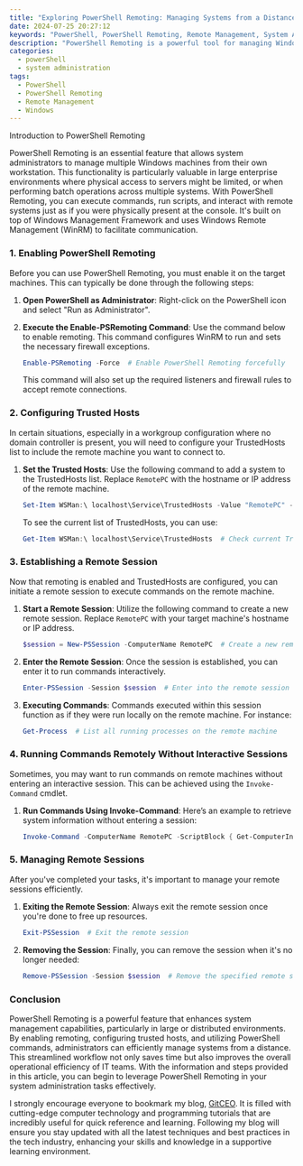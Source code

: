 ```yaml
---
title: "Exploring PowerShell Remoting: Managing Systems from a Distance"
date: 2024-07-25 20:27:12
keywords: "PowerShell, PowerShell Remoting, Remote Management, System Administration, Windows Management"
description: "PowerShell Remoting is a powerful tool for managing Windows systems from a distance. This article provides an in-depth guide to setting up and using PowerShell Remoting, helping system administrators leverage remote management capabilities effectively. Discover step-by-step instructions that cover everything from enabling remoting on your system to executing commands remotely. Enhance your productivity and streamline your workflow with this comprehensive tutorial."
categories:
  - powerShell
  - system administration
tags:
  - PowerShell
  - PowerShell Remoting
  - Remote Management
  - Windows
---
```


Introduction to PowerShell Remoting

PowerShell Remoting is an essential feature that allows system administrators to manage multiple Windows machines from their own workstation. This functionality is particularly valuable in large enterprise environments where physical access to servers might be limited, or when performing batch operations across multiple systems. With PowerShell Remoting, you can execute commands, run scripts, and interact with remote systems just as if you were physically present at the console. It's built on top of Windows Management Framework and uses Windows Remote Management (WinRM) to facilitate communication. 

<!-- more -->

### 1. Enabling PowerShell Remoting

Before you can use PowerShell Remoting, you must enable it on the target machines. This can typically be done through the following steps:

1. **Open PowerShell as Administrator**: Right-click on the PowerShell icon and select "Run as Administrator".
   
2. **Execute the Enable-PSRemoting Command**: Use the command below to enable remoting. This command configures WinRM to run and sets the necessary firewall exceptions.

   ```powershell
   Enable-PSRemoting -Force  # Enable PowerShell Remoting forcefully
   ```

   This command will also set up the required listeners and firewall rules to accept remote connections.

### 2. Configuring Trusted Hosts

In certain situations, especially in a workgroup configuration where no domain controller is present, you will need to configure your TrustedHosts list to include the remote machine you want to connect to.

1. **Set the Trusted Hosts**: Use the following command to add a system to the TrustedHosts list. Replace `RemotePC` with the hostname or IP address of the remote machine.

   ```powershell
   Set-Item WSMan:\ localhost\Service\TrustedHosts -Value "RemotePC" -Concatenate  # Add RemotePC to Trusted Hosts
   ```

   To see the current list of TrustedHosts, you can use:

   ```powershell
   Get-Item WSMan:\ localhost\Service\TrustedHosts  # Check current Trusted Hosts
   ```

### 3. Establishing a Remote Session

Now that remoting is enabled and TrustedHosts are configured, you can initiate a remote session to execute commands on the remote machine.

1. **Start a Remote Session**: Utilize the following command to create a new remote session. Replace `RemotePC` with your target machine's hostname or IP address.

   ```powershell
   $session = New-PSSession -ComputerName RemotePC  # Create a new remote session to RemotePC
   ```

2. **Enter the Remote Session**: Once the session is established, you can enter it to run commands interactively.

   ```powershell
   Enter-PSSession -Session $session  # Enter into the remote session
   ```

3. **Executing Commands**: Commands executed within this session function as if they were run locally on the remote machine. For instance:

   ```powershell
   Get-Process  # List all running processes on the remote machine
   ```

### 4. Running Commands Remotely Without Interactive Sessions

Sometimes, you may want to run commands on remote machines without entering an interactive session. This can be achieved using the `Invoke-Command` cmdlet.

1. **Run Commands Using Invoke-Command**: Here’s an example to retrieve system information without entering a session:

   ```powershell
   Invoke-Command -ComputerName RemotePC -ScriptBlock { Get-ComputerInfo }  # Fetch system information from RemotePC
   ```

### 5. Managing Remote Sessions

After you've completed your tasks, it's important to manage your remote sessions efficiently.

1. **Exiting the Remote Session**: Always exit the remote session once you're done to free up resources.

   ```powershell
   Exit-PSSession  # Exit the remote session
   ```

2. **Removing the Session**: Finally, you can remove the session when it's no longer needed:

   ```powershell
   Remove-PSSession -Session $session  # Remove the specified remote session
   ```

### Conclusion

PowerShell Remoting is a powerful feature that enhances system management capabilities, particularly in large or distributed environments. By enabling remoting, configuring trusted hosts, and utilizing PowerShell commands, administrators can efficiently manage systems from a distance. This streamlined workflow not only saves time but also improves the overall operational efficiency of IT teams. With the information and steps provided in this article, you can begin to leverage PowerShell Remoting in your system administration tasks effectively.

I strongly encourage everyone to bookmark my blog, [GitCEO](https://gitceo.com). It is filled with cutting-edge computer technology and programming tutorials that are incredibly useful for quick reference and learning. Following my blog will ensure you stay updated with all the latest techniques and best practices in the tech industry, enhancing your skills and knowledge in a supportive learning environment.